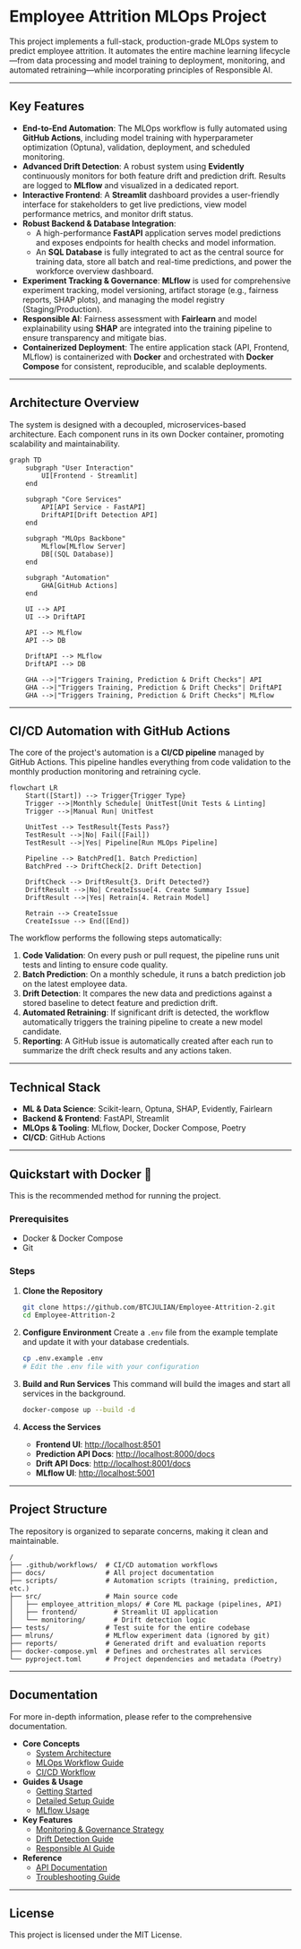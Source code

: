 # Employee Attrition MLOps Project

This project implements a full-stack, production-grade MLOps system to predict employee attrition. It automates the entire machine learning lifecycle—from data processing and model training to deployment, monitoring, and automated retraining—while incorporating principles of Responsible AI.

-----

## Key Features

  * **End-to-End Automation**: The MLOps workflow is fully automated using **GitHub Actions**, including model training with hyperparameter optimization (Optuna), validation, deployment, and scheduled monitoring.
  * **Advanced Drift Detection**: A robust system using **Evidently** continuously monitors for both feature drift and prediction drift. Results are logged to **MLflow** and visualized in a dedicated report.
  * **Interactive Frontend**: A **Streamlit** dashboard provides a user-friendly interface for stakeholders to get live predictions, view model performance metrics, and monitor drift status.
  * **Robust Backend & Database Integration**:
      * A high-performance **FastAPI** application serves model predictions and exposes endpoints for health checks and model information.
      * An **SQL Database** is fully integrated to act as the central source for training data, store all batch and real-time predictions, and power the workforce overview dashboard.
  * **Experiment Tracking & Governance**: **MLflow** is used for comprehensive experiment tracking, model versioning, artifact storage (e.g., fairness reports, SHAP plots), and managing the model registry (Staging/Production).
  * **Responsible AI**: Fairness assessment with **Fairlearn** and model explainability using **SHAP** are integrated into the training pipeline to ensure transparency and mitigate bias.
  * **Containerized Deployment**: The entire application stack (API, Frontend, MLflow) is containerized with **Docker** and orchestrated with **Docker Compose** for consistent, reproducible, and scalable deployments.

-----

## Architecture Overview

The system is designed with a decoupled, microservices-based architecture. Each component runs in its own Docker container, promoting scalability and maintainability.

```mermaid
graph TD
    subgraph "User Interaction"
        UI[Frontend - Streamlit]
    end

    subgraph "Core Services"
        API[API Service - FastAPI]
        DriftAPI[Drift Detection API]
    end

    subgraph "MLOps Backbone"
        MLflow[MLflow Server]
        DB[(SQL Database)]
    end

    subgraph "Automation"
        GHA[GitHub Actions]
    end

    UI --> API
    UI --> DriftAPI

    API --> MLflow
    API --> DB

    DriftAPI --> MLflow
    DriftAPI --> DB

    GHA -->|"Triggers Training, Prediction & Drift Checks"| API
    GHA -->|"Triggers Training, Prediction & Drift Checks"| DriftAPI
    GHA -->|"Triggers Training, Prediction & Drift Checks"| MLflow
```

-----

## CI/CD Automation with GitHub Actions

The core of the project's automation is a **CI/CD pipeline** managed by GitHub Actions. This pipeline handles everything from code validation to the monthly production monitoring and retraining cycle.

```mermaid
flowchart LR
    Start([Start]) --> Trigger{Trigger Type}
    Trigger -->|Monthly Schedule| UnitTest[Unit Tests & Linting]
    Trigger -->|Manual Run| UnitTest
    
    UnitTest --> TestResult{Tests Pass?}
    TestResult -->|No| Fail([Fail])
    TestResult -->|Yes| Pipeline[Run MLOps Pipeline]
    
    Pipeline --> BatchPred[1. Batch Prediction]
    BatchPred --> DriftCheck[2. Drift Detection]
    
    DriftCheck --> DriftResult{3. Drift Detected?}
    DriftResult -->|No| CreateIssue[4. Create Summary Issue]
    DriftResult -->|Yes| Retrain[4. Retrain Model]
    
    Retrain --> CreateIssue
    CreateIssue --> End([End])
```

The workflow performs the following steps automatically:

1.  **Code Validation**: On every push or pull request, the pipeline runs unit tests and linting to ensure code quality.
2.  **Batch Prediction**: On a monthly schedule, it runs a batch prediction job on the latest employee data.
3.  **Drift Detection**: It compares the new data and predictions against a stored baseline to detect feature and prediction drift.
4.  **Automated Retraining**: If significant drift is detected, the workflow automatically triggers the training pipeline to create a new model candidate.
5.  **Reporting**: A GitHub issue is automatically created after each run to summarize the drift check results and any actions taken.

-----

## Technical Stack

  * **ML & Data Science**: Scikit-learn, Optuna, SHAP, Evidently, Fairlearn
  * **Backend & Frontend**: FastAPI, Streamlit
  * **MLOps & Tooling**: MLflow, Docker, Docker Compose, Poetry
  * **CI/CD**: GitHub Actions

-----

## Quickstart with Docker 🐳

This is the recommended method for running the project.

### Prerequisites

  * Docker & Docker Compose
  * Git

### Steps

1.  **Clone the Repository**

    ```bash
    git clone https://github.com/BTCJULIAN/Employee-Attrition-2.git
    cd Employee-Attrition-2
    ```

2.  **Configure Environment**
    Create a `.env` file from the example template and update it with your database credentials.

    ```bash
    cp .env.example .env
    # Edit the .env file with your configuration
    ```

3.  **Build and Run Services**
    This command will build the images and start all services in the background.

    ```bash
    docker-compose up --build -d
    ```

4.  **Access the Services**

      * **Frontend UI**: [http://localhost:8501](https://www.google.com/search?q=http://localhost:8501)
      * **Prediction API Docs**: [http://localhost:8000/docs](https://www.google.com/search?q=http://localhost:8000/docs)
      * **Drift API Docs**: [http://localhost:8001/docs](https://www.google.com/search?q=http://localhost:8001/docs)
      * **MLflow UI**: [http://localhost:5001](https://www.google.com/search?q=http://localhost:5001)

-----

## Project Structure

The repository is organized to separate concerns, making it clean and maintainable.

```
/
├── .github/workflows/  # CI/CD automation workflows
├── docs/               # All project documentation
├── scripts/            # Automation scripts (training, prediction, etc.)
├── src/                # Main source code
│   ├── employee_attrition_mlops/ # Core ML package (pipelines, API)
│   ├── frontend/         # Streamlit UI application
│   └── monitoring/       # Drift detection logic
├── tests/              # Test suite for the entire codebase
├── mlruns/             # MLflow experiment data (ignored by git)
├── reports/            # Generated drift and evaluation reports
├── docker-compose.yml  # Defines and orchestrates all services
└── pyproject.toml      # Project dependencies and metadata (Poetry)
```

-----

## Documentation

For more in-depth information, please refer to the comprehensive documentation.

  * **Core Concepts**
      * [System Architecture](https://www.google.com/search?q=docs/architecture.md)
      * [MLOps Workflow Guide](https://www.google.com/search?q=docs/mlops_workflow_guide.md)
      * [CI/CD Workflow](https://www.google.com/search?q=docs/ci_cd_workflow.md)
  * **Guides & Usage**
      * [Getting Started](https://www.google.com/search?q=docs/getting_started.md)
      * [Detailed Setup Guide](https://www.google.com/search?q=docs/setup_details.md)
      * [MLflow Usage](https://www.google.com/search?q=docs/mlflow_usage.md)
  * **Key Features**
      * [Monitoring & Governance Strategy](https://www.google.com/search?q=docs/monitoring.md)
      * [Drift Detection Guide](https://www.google.com/search?q=docs/drift_detection_guide.md)
      * [Responsible AI Guide](https://www.google.com/search?q=docs/responsible_ai.md)
  * **Reference**
      * [API Documentation](https://www.google.com/search?q=docs/api_documentation.md)
      * [Troubleshooting Guide](https://www.google.com/search?q=docs/troubleshooting.md)

-----

## License

This project is licensed under the MIT License.